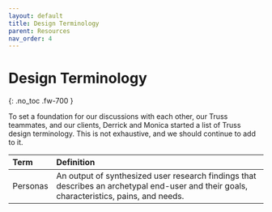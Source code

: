 ```yaml
---
layout: default
title: Design Terminology
parent: Resources
nav_order: 4
---
```


# Design Terminology
{: .no_toc .fw-700 }

To set a foundation for our discussions with each other, our Truss teammates, and our clients, Derrick and Monica started a list of Truss design terminology. This is not exhaustive, and we should continue to add to it.

| Term        | Definition         |
|:------------|:-------------------|
| Personas    | An output of synthesized user research findings that describes an archetypal end-user and their goals, characteristics, pains, and needs.|
